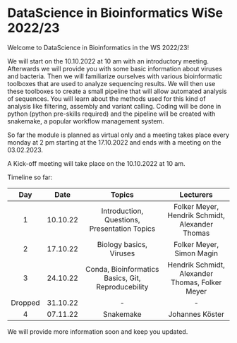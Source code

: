 # DataScience in Bioinformatics WiSe 2022/23

Welcome to DataScience in Bioinformatics in the WS 2022/23!

We will start on the 10.10.2022 at 10 am with an introductory meeting. Afterwards we will provide you with some basic information about viruses and bacteria. Then we will familiarize ourselves with various bioinformatic toolboxes that are used to analyze sequencing results. We will then use these toolboxes to create a small pipeline that will allow automated analysis of sequences. You will learn about the methods used for this kind of analysis like filtering, assembly and variant calling. Coding will be done in python (python pre-skills required) and the pipeline will be created with snakemake, a popular workflow management system.

So far the module is planned as virtual only and a meeting takes place every monday at 2 pm starting at the 17.10.2022 and ends with a meeting on the 03.02.2023.

A Kick-off meeting will take place on the 10.10.2022 at 10 am.

Timeline so far:

| Day | Date | Topics | Lecturers |
| :---: | :----: | :---: | :---: |
| 1 | 10.10.22 |Introduction, Questions, Presentation Topics | Folker Meyer, Hendrik Schmidt, Alexander Thomas|
| 2 | 17.10.22 |Biology basics, Viruses |Folker Meyer, Simon Magin|
| 3 | 24.10.22 | Conda, Bioinformatics Basics, Git, Reproducebility |Hendrik Schmidt, Alexander Thomas, Folker Meyer|
| Dropped | 31.10.22 |-|-|
| 4 | 07.11.22 |Snakemake|Johannes Köster|

We will provide more information soon and keep you updated.

